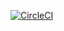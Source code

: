 [![CircleCI](https://circleci.com/gh/kojin-adachihara/DevOps_PHP/tree/master.svg?style=svg)](https://circleci.com/gh/kojin-adachihara/DevOps_PHP/tree/master)
